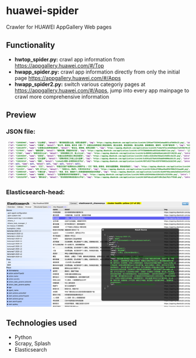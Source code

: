 # huawei-spider
 Crawler for HUAWEI AppGallery Web pages
 
 
## Functionality
- **hwtop_spider.py:** crawl app information from https://appgallery.huawei.com/#/Top
- **hwapp_spider.py:** crawl app information directly from only the initial page https://appgallery.huawei.com/#/Apps
- **hwapp_spider2.py:** switch various categoriy pages at https://appgallery.huawei.com/#/Apps, jump into every app mainpage to crawl more comprehensive information 

## Preview


### JSON file:
![](https://raw.githubusercontent.com/wy-go/huawei-spider/main/readme-files/json-data.png)

### Elasticsearch-head:
![](https://raw.githubusercontent.com/wy-go/huawei-spider/main/readme-files/es-head-data.png)


## Technologies used
- Python
- Scrapy, Splash
- Elasticsearch

